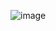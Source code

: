  ![image](https://github.com/aerongreat/Counter-Program/assets/105847690/31ecd2a5-d524-4584-81a9-aadd07be48aa)

